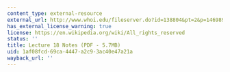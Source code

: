 ```yaml
---
content_type: external-resource
external_url: http://www.whoi.edu/fileserver.do?id=138804&pt=2&p=146989
has_external_license_warning: true
license: https://en.wikipedia.org/wiki/All_rights_reserved
status: ''
title: Lecture 18 Notes (PDF - 5.7MB)
uid: 1af08fcd-69ca-4447-a2c9-3ac40e47a21a
wayback_url: ''
---
```

